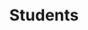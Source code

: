 ---
title : "Students"
layout : categories
permalink : /Students/
author_profile : true
sidebar_main : true
---